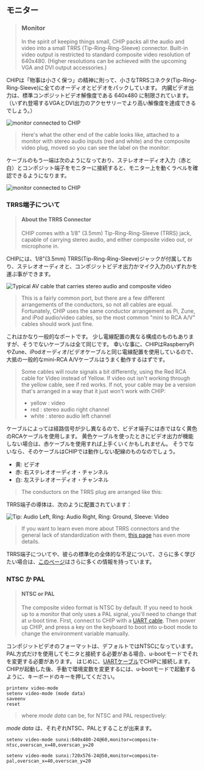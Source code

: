 ## モニター

> ### Monitor
> In the spirit of keeping things small, CHIP packs all the audio and video into a small TRRS (Tip-Ring-Ring-Sleeve) connector.
> Built-in video output is restricted to standard composite video resolution of 640x480.
> (Higher resolutions can be achieved with the upcoming VGA and DVI output accessories.)

CHIPは「物事は小さく保つ」の精神に則って、小さなTRRSコネクタ(Tip-Ring-Ring-Sleeve)に全てのオーディオとビデオをパックしています。
内臓ビデオ出力は、標準コンポジットビデオ解像度である 640x480 に制限されています。
（いずれ登場するVGAとDVI出力のアクセサリーでより高い解像度を達成できるでしょう。）

![monitor connected to CHIP](http://docs.getchip.com/images/chip_withmonitor.jpg)


> Here's what the other end of the cable looks like, attached to a monitor with stereo audio inputs (red and white) and the composite video plug, moved so you can see the label on the monitor:

ケーブルのもう一端は次のようになっており、ステレオオーディオ入力（赤と白）とコンポジット端子をモニターに接続すると、モニター上を動くラベルを確認できるようになります。

![monitor connected to CHIP](http://docs.getchip.com/images/chip_withmonitor_cnxn.jpg)


### TRRS端子について
> #### About the TRRS Connector
> CHIP comes with a 1/8" (3.5mm) Tip-Ring-Ring-Sleeve (TRRS) jack, capable of carrying stereo audio, and either composite video out, or microphone in.

CHIPには、1/8"(3.5mm) TRRS(Tip-Ring-Ring-Sleeve)ジャックが付属しており、ステレオオーディオと、コンポジットビデオ出力かマイク入力のいずれかを運ぶ事ができます。

![Typical AV cable that carries stereo audio and composite video](http://docs.getchip.com/images/avcable.jpg)

> This is a fairly common port, but there are a few different arrangements of the conductors, so not all cables are equal.
> Fortunately, CHIP uses the same conductor arrangement as Pi, Zune, and iPod audio/video cables, so the most common "mini to RCA A/V" cables should work just fine.

これはかなり一般的なポートです。
少し電線配置の異なる構成のものもありますが、そうでないケーブルは全て同じです。
幸いな事に、CHIPはRaspberryPiやZune、iPodオーディオ/ビデオケーブルと同じ電線配置を使用しているので、大抵の一般的なmini-RCA A/Vケーブルはうまく動作するはずです。

> Some cables will route signals a bit differently, using the Red RCA cable for Video instead of Yellow.
> If video out isn't working through the yellow cable, see if red works.
> If not, your cable may be a version that's arranged in a way that it just won't work with CHIP:
>  * yellow : video
>  * red : stereo audio right channel
>  * white : stereo audio left channel

ケーブルによっては経路信号が少し異なるので、ビデオ端子には赤ではなく黄色のRCAケーブルを使用します。
黄色ケーブルを使ったときにビデオ出力が機能しない場合は、赤ケーブルを使用すれば上手くいくかもしれません。
そうでないなら、そのケーブルはCHIPでは動作しない配線のものなのでしょう。
* 黄: ビデオ
* 赤: 右ステレオオーディオ・チャンネル
* 白: 左ステレオオーディオ・チャンネル

> The conductors on the TRRS plug are arranged like this:

TRRS端子の導体は、次のように配置されています：

![Tip: Audio Left, Ring: Audio Right, Ring: Ground, Sleeve: Video](http://docs.getchip.com/images/trrs_annotated.jpg)

> If you want to learn even more about TRRS connectors and the general lack of standardization with them, [this page](http://wiki.robotz.com/index.php/TRRS_Phono_Plug) has even more details.

TRRS端子についてや、彼らの標準化の全体的な不足について、さらに多く学びたい場合は、[このページ](http://wiki.robotz.com/index.php/TRRS_Phono_Plug)はさらに多くの情報を持っています。


### NTSC か PAL
> #### NTSC or PAL  
> The composite video format is NTSC by default.
> If you need to hook up to a monitor that only uses a PAL signal, you'll need to change that at u-boot time.
> First, connect to CHIP with a [UART cable](#usb-to-uart-serial-connection).
> Then power up CHIP, and press a key on the keyboard to boot into u-boot mode to change the environment variable manually.

コンポジットビデオのフォーマットは、デフォルトではNTSCになっています。  
PAL方式だけを使用してモニタと接続する必要がある場合、u-bootモードでそれを変更する必要があります。
はじめに、[UARTケーブル](http://docs.getchip.com/#usb-to-uart-serial-connection)でCHIPに接続します。
CHIPが起動した後、手動で環境変数を変更するには、u-bootモードで起動するように、キーボードのキーを押してください。

```shell
printenv video-mode
setenv video-mode (mode data)
saveenv
reset
```

> where *mode data* can be, for NTSC and PAL respectively:

*mode data* は、それぞれNTSC、PALとすることが出来ます。

```shell
setenv video-mode sunxi:640x480-24@60,monitor=composite-ntsc,overscan_x=40,overscan_y=20

setenv video-mode sunxi:720x576-24@50,monitor=composite-pal,overscan_x=40,overscan_y=20

```

